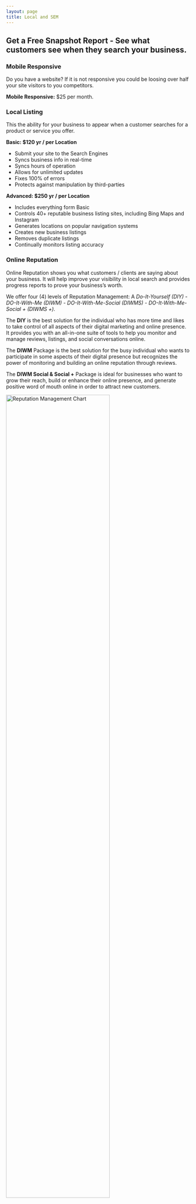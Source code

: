 ```yaml
---
layout: page
title: Local and SEM
---
```


<h2 class="text-center"><strong>Get a Free Snapshot Report</strong> - See what customers see when they search your business.</h2>

<h3>Mobile Responsive</h3>
<p>Do you have a website? If it is not responsive you could be loosing over half your site visitors to you competitors.</p>

<p><strong>Mobile Responsive:</strong> $25 per month.</p>

<h3>Local Listing</h3>

<p>This the ability for your business to appear when a customer searches for a product or service you offer.</p>

<!-- This package includes link Distribution and link sync from Vendasta -->

<div class="row">
  <div class="col-sm-6">
    <strong>Basic: $120 yr / per Location</strong>
    <ul>
      <li>Submit your site to the Search Engines</li>
      <li>Syncs business info in real-time</li>
      <li>Syncs hours of operation</li>
      <li>Allows for unlimited updates</li>
      <li>Fixes 100% of errors</li>
      <li>Protects against manipulation by third-parties</li>
    </ul>
  </div>
  <div class="col-sm-6">
    <strong>Advanced: $250 yr / per Location</strong>
    <ul>
      <li>Includes everything form Basic</li>
      <li>Controls 40+ reputable business listing sites, including Bing Maps and Instagram</li>
      <li>Generates locations on popular navigation systems</li>
      <li>Creates new business listings</li>
      <li>Removes duplicate listings</li>
      <li>Continually monitors listing accuracy</li>
    </ul>
  </div>
</div>

<h3>Online Reputation</h3>

<p>Online Reputation shows you what customers / clients are saying about your business.  It will help improve your visibility in local search and provides progress reports to prove your business’s worth.</p>

<p>We offer four (4) levels of Reputation Management: A <em>Do-It-Yourself (DIY)</em> - <em>DO-It-With-Me (DIWM)</em> - <em>DO-It-With-Me-Social (DIWMS)</em> - <em>DO-It-With-Me-Social + (DIWMS +)</em>. </p>
<p>The <strong>DIY</strong> is the best solution for the individual who has more time and likes to take control of all aspects of their digital marketing and online presence. It provides you with an all-in-one suite of tools to help you monitor and manage reviews, listings, and social conversations online. </p>

<p>The <strong>DIWM</strong> Package is the best solution for the busy individual who wants to participate in some aspects of their digital presence but recognizes the power of monitoring and building an online reputation through reviews.</p>

<p>The <strong>DIWM Social & Social +</strong> Package is ideal for businesses who want to grow their reach, build or enhance their online presence, and generate positive word of mouth online in order to attract new customers.</p>

<div class="row">
<div class="col-sm-offset-2 col-sm-12">
<img class="img-responsive img-thumbnail" src="{{baseurl}}/img/seo/RMChart.png" alt="Reputation Management Chart" width="75%"/>
</div>
</div>


&nbsp;
